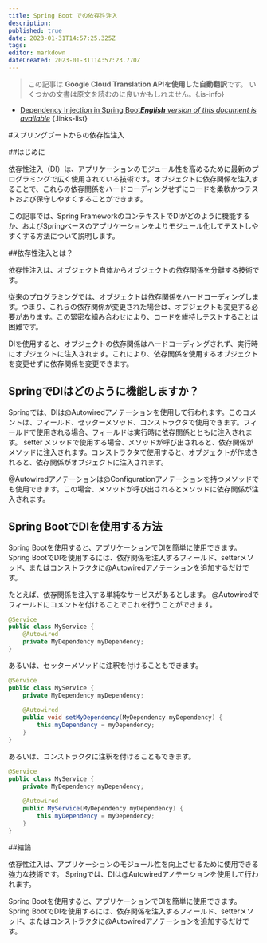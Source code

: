 ```yaml
---
title: Spring Boot での依存性注入
description: 
published: true
date: 2023-01-31T14:57:25.325Z
tags: 
editor: markdown
dateCreated: 2023-01-31T14:57:23.770Z
---
```


> この記事は **Google Cloud Translation APIを使用した自動翻訳**です。
いくつかの文書は原文を読むのに良いかもしれません。{.is-info}

- [Dependency Injection in Spring Boot***English** version of this document is available*](/en/Knowledge-base/Spring-Boot/dependency-injection-in-spring-boot)
{.links-list}


#スプリングブートからの依存性注入

##はじめに

依存性注入（DI）は、アプリケーションのモジュール性を高めるために最新のプログラミングで広く使用されている技術です。オブジェクトに依存関係を注入することで、これらの依存関係をハードコーディングせずにコードを柔軟かつテストおよび保守しやすくすることができます。

この記事では、Spring FrameworkのコンテキストでDIがどのように機能するか、およびSpringベースのアプリケーションをよりモジュール化してテストしやすくする方法について説明します。

##依存性注入とは？

依存性注入は、オブジェクト自体からオブジェクトの依存関係を分離する技術です。

従来のプログラミングでは、オブジェクトは依存関係をハードコーディングします。つまり、これらの依存関係が変更された場合は、オブジェクトも変更する必要があります。この緊密な組み合わせにより、コードを維持しテストすることは困難です。

DIを使用すると、オブジェクトの依存関係はハードコーディングされず、実行時にオブジェクトに注入されます。これにより、依存関係を使用するオブジェクトを変更せずに依存関係を変更できます。

## SpringでDIはどのように機能しますか？

Springでは、DIは@Autowiredアノテーションを使用して行われます。このコメントは、フィールド、セッターメソッド、コンストラクタで使用できます。フィールドで使用される場合、フィールドは実行時に依存関係とともに注入されます。 setter メソッドで使用する場合、メソッドが呼び出されると、依存関係がメソッドに注入されます。コンストラクタで使用すると、オブジェクトが作成されると、依存関係がオブジェクトに注入されます。

@Autowiredアノテーションは@Configurationアノテーションを持つメソッドでも使用できます。この場合、メソッドが呼び出されるとメソッドに依存関係が注入されます。

## Spring BootでDIを使用する方法

Spring Bootを使用すると、アプリケーションでDIを簡単に使用できます。 Spring BootでDIを使用するには、依存関係を注入するフィールド、setterメソッド、またはコンストラクタに@Autowiredアノテーションを追加するだけです。

たとえば、依存関係を注入する単純なサービスがあるとします。 @Autowiredでフィールドにコメントを付けることでこれを行うことができます。

```java
@Service
public class MyService {
    @Autowired
    private MyDependency myDependency;
}
```

あるいは、セッターメソッドに注釈を付けることもできます。

```java
@Service
public class MyService {
    private MyDependency myDependency;
    
    @Autowired
    public void setMyDependency(MyDependency myDependency) {
        this.myDependency = myDependency;
    }
}
```

あるいは、コンストラクタに注釈を付けることもできます。

```java
@Service
public class MyService {
    private MyDependency myDependency;
    
    @Autowired
    public MyService(MyDependency myDependency) {
        this.myDependency = myDependency;
    }
}
```

##結論

依存性注入は、アプリケーションのモジュール性を向上させるために使用できる強力な技術です。 Springでは、DIは@Autowiredアノテーションを使用して行われます。

Spring Bootを使用すると、アプリケーションでDIを簡単に使用できます。 Spring BootでDIを使用するには、依存関係を注入するフィールド、setterメソッド、またはコンストラクタに@Autowiredアノテーションを追加するだけです。
